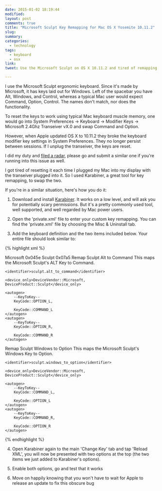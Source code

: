 ```yaml
---
date: 2015-01-02 18:19:44
modified:
layout: post
comments: true
title: "Microsoft Sculpt Key Remapping for Mac OS X Yosemite 10.11.2"
slug:
summary:
categories:
  - technology
tags: 
  - keyboard
  - osx
link: 
tweet: Use the Microsoft Sculpt on OS X 10.11.2 and tired of remapping keys?

---
```


I use the Microsoft Sculpt ergonomic keyboard. Since it's made by Microsoft, it has keys laid out for Windows. Left of the spacebar you have Alt, Windows, and Control, whereas a typical Mac user would expect Command, Option, Control. The names don't match, nor does the functionality.

To reset the keys to work using typical Mac keyboard muscle memory, one would go into System Preferences -> Keyboard -> Modifier Keys -> Microsoft 2.4Ghz Transeiver vX.0 and swap Command and Option.

However, when Apple updated OS X to 10.11.2 they broke the keyboard modifier key settings in System Preferences. They no longer persist between sessions. If I unplug the transeiver, the keys are reset.

I did my duty and [filed a radar](http://www.openradar.me/radar?id=5065483791368192), please go and submit a similar one if you're running into this issue as well.

I got tired of resetting it each time I plugged my Mac into my display with the transeiver plugged into it. So I used Karabiner, a great tool for key remapping, to swap the two.

If you're in a similar situation, here's how you do it:

1. Download and install [Karabiner](https://pqrs.org/osx/karabiner/). It works on a low level, and will ask you for potentially scary permissions. But it's a pretty commonly used tool, well supported, and well regarded by Mac power users.

2. Open the 'private.xml' file to enter your custom key remapping. You can find the 'private.xml' file by choosing the Misc & Uninstall tab.

3. Add the keyboard definition and the two items included below. Your entire file should look similar to:

{% highlight xml %}
<?xml version="1.0"?>
<root>

<devicevendordef>
    <vendorname>Microsoft</vendorname>
    <vendorid>0x045e</vendorid>
</devicevendordef>

<deviceproductdef>
    <productname>Sculpt</productname>
    <productid>0x07a5</productid>
</deviceproductdef>

<item>
    <name>Remap Sculpt Alt to Command</name>
    <appendix>This maps the Microsoft Sculpt's ALT Key to Command.</appendix>

    <identifier>sculpt.alt_to_command</identifier>
    
    <device_only>DeviceVendor::Microsoft,
    DeviceProduct::Sculpt</device_only>

    <autogen>
        --KeyToKey--
        KeyCode::OPTION_L,

        KeyCode::COMMAND_L
    </autogen>
    <autogen>
        --KeyToKey--
        KeyCode::OPTION_R,

        KeyCode::COMMAND_R
    </autogen>
</item>
<item>
    <name>Remap Sculpt Windows to Option</name>
    <appendix>This maps the Microsoft Sculpt's Windows Key to Option.</appendix>

    <identifier>sculpt.windows_to_option</identifier>

    <device_only>DeviceVendor::Microsoft,
    DeviceProduct::Sculpt</device_only>

    <autogen>
        --KeyToKey--
        KeyCode::COMMAND_L,

        KeyCode::OPTION_L
    </autogen>
    <autogen>
        --KeyToKey--
        KeyCode::COMMAND_R,

        KeyCode::OPTION_R
    </autogen>
</item>
</root>
{% endhighlight %}

4. Open Karabiner again to the main 'Change Key' tab and tap 'Reload XML', you will now be presented with two options at the top (the two items we just added to Karabiner's options). 

5. Enable both options, go and test that it works

6. Move on happily knowing that you won't have to wait for Apple to release an update to fix this obscure bug